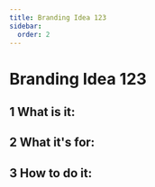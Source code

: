 ```yaml
---
title: Branding Idea 123
sidebar:
  order: 2
---
```


# Branding Idea 123

## 1 What is it:

## 2 What it's for:

## 3 How to do it:
